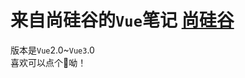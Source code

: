 # 来自尚硅谷的`Vue`笔记  [尚硅谷](https://space.bilibili.com/302417610?spm_id_from=333.337.0.0)<br>
版本是`Vue`2.0~`Vue3`.0<br>
喜欢可以点个🤞呦！
